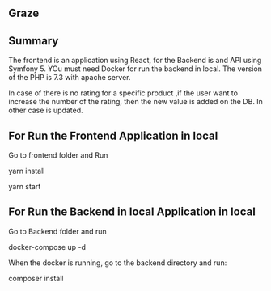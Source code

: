 ## Graze

## Summary

The frontend is an application using React, for the Backend is and API using Symfony 5. YOu must need Docker for run the backend in local. The version of the PHP is 7.3 with apache server.

In case of there is no rating for a specific product ,if the user want to increase the number of the rating, then the new value is added on the DB. In other case is updated.

## For Run the Frontend Application in local

Go to frontend folder and Run

yarn install

yarn start

## For Run the Backend in local Application in local

Go to Backend folder and run

docker-compose up -d

When the docker is running, go to the backend directory and run:

composer install
